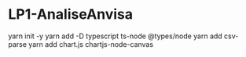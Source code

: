 # LP1-AnaliseAnvisa
yarn init -y
yarn add -D typescript ts-node @types/node
yarn add csv-parse
yarn add chart.js chartjs-node-canvas
